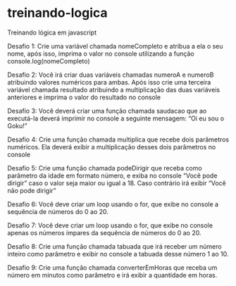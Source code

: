 # treinando-logica
Treinando lógica em javascript

Desafio 1: Crie uma variável chamada nomeCompleto e atribua a ela o seu nome, após isso, imprima o valor no console utilizando a função console.log(nomeCompleto)

Desafio 2: Você irá criar duas variáveis chamadas numeroA e numeroB atribuindo valores numéricos para ambas. Após isso crie uma terceira variável chamada resultado atribuindo a multiplicação das duas variáveis anteriores e imprima o valor do resultado no console

Desafio 3: Você deverá criar uma função chamada saudacao que ao executá-la deverá imprimir no console a seguinte mensagem: “Oi eu sou o Goku!”

Desafio 4: Crie uma função chamada multiplica que recebe dois parâmetros numéricos. Ela deverá exibir a multiplicação desses dois parâmetros no console

Desafio 5: Crie uma função chamada podeDirigir que receba como parâmetro da idade em formato número, e exiba no console “Você pode dirigir” caso o valor seja maior ou igual a 18. Caso contrário irá exibir “Você não pode dirigir”

Desafio 6: Você deve criar um loop usando o for, que exibe no console a sequência de números do 0 ao 20.

Desafio 7: Você deve criar um loop usando o for, que exibe no console apenas os números ímpares da sequência de números do 0 ao 20.

Desafio 8: Crie uma função chamada tabuada que irá receber um número inteiro como parâmetro e exibir no console a tabuada desse número 1 ao 10.

Desafio 9: Crie uma função chamada converterEmHoras que receba um número em minutos como parâmetro e irá exibir a quantidade em horas.
